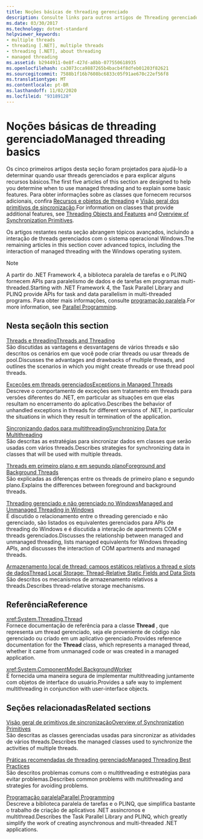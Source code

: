 ```yaml
---
title: Noções básicas de threading gerenciado
description: Consulte links para outros artigos de Threading gerenciados, abrangendo tópicos como exceções, sincronizando dados, primeiro plano & threads de segundo plano, armazenamento local e muito mais.
ms.date: 03/30/2017
ms.technology: dotnet-standard
helpviewer_keywords:
- multiple threads
- threading [.NET], multiple threads
- threading [.NET], about threading
- managed threading
ms.assetid: b2944911-0e8f-427d-a8bb-077550618935
ms.openlocfilehash: ca3073cca9887265b4bacb4f8dfeb01203f82621
ms.sourcegitcommit: 7588b1f16b7608bc6833c05f91ae670c22ef56f8
ms.translationtype: MT
ms.contentlocale: pt-BR
ms.lasthandoff: 11/02/2020
ms.locfileid: "93189128"
---
```

# <a name="managed-threading-basics"></a><span data-ttu-id="86d68-103">Noções básicas de threading gerenciado</span><span class="sxs-lookup"><span data-stu-id="86d68-103">Managed threading basics</span></span>

<span data-ttu-id="86d68-104">Os cinco primeiros artigos desta seção foram projetados para ajudá-lo a determinar quando usar threads gerenciados e para explicar alguns recursos básicos.</span><span class="sxs-lookup"><span data-stu-id="86d68-104">The first five articles of this section are designed to help you determine when to use managed threading and to explain some basic features.</span></span> <span data-ttu-id="86d68-105">Para obter informações sobre as classes que fornecem recursos adicionais, confira [Recursos e objetos de threading](threading-objects-and-features.md) e [Visão geral dos primitivos de sincronização](overview-of-synchronization-primitives.md).</span><span class="sxs-lookup"><span data-stu-id="86d68-105">For information on classes that provide additional features, see [Threading Objects and Features](threading-objects-and-features.md) and [Overview of Synchronization Primitives](overview-of-synchronization-primitives.md).</span></span>  
  
 <span data-ttu-id="86d68-106">Os artigos restantes nesta seção abrangem tópicos avançados, incluindo a interação de threads gerenciados com o sistema operacional Windows.</span><span class="sxs-lookup"><span data-stu-id="86d68-106">The remaining articles in this section cover advanced topics, including the interaction of managed threading with the Windows operating system.</span></span>  
  
> [!NOTE]
> <span data-ttu-id="86d68-107">A partir do .NET Framework 4, a biblioteca paralela de tarefas e o PLINQ fornecem APIs para paralelismo de dados e de tarefas em programas multi-threaded.</span><span class="sxs-lookup"><span data-stu-id="86d68-107">Starting with .NET Framework 4, the Task Parallel Library and PLINQ provide APIs for task and data parallelism in multi-threaded programs.</span></span> <span data-ttu-id="86d68-108">Para obter mais informações, consulte [programação paralela](../parallel-programming/index.md).</span><span class="sxs-lookup"><span data-stu-id="86d68-108">For more information, see [Parallel Programming](../parallel-programming/index.md).</span></span>  
  
## <a name="in-this-section"></a><span data-ttu-id="86d68-109">Nesta seção</span><span class="sxs-lookup"><span data-stu-id="86d68-109">In this section</span></span>

 [<span data-ttu-id="86d68-110">Threads e threading</span><span class="sxs-lookup"><span data-stu-id="86d68-110">Threads and Threading</span></span>](threads-and-threading.md)  
 <span data-ttu-id="86d68-111">São discutidas as vantagens e desvantagens de vários threads e são descritos os cenários em que você pode criar threads ou usar threads de pool.</span><span class="sxs-lookup"><span data-stu-id="86d68-111">Discusses the advantages and drawbacks of multiple threads, and outlines the scenarios in which you might create threads or use thread pool threads.</span></span>  
  
 [<span data-ttu-id="86d68-112">Exceções em threads gerenciados</span><span class="sxs-lookup"><span data-stu-id="86d68-112">Exceptions in Managed Threads</span></span>](exceptions-in-managed-threads.md)  
 <span data-ttu-id="86d68-113">Descreve o comportamento de exceções sem tratamento em threads para versões diferentes do .NET, em particular as situações em que elas resultam no encerramento do aplicativo.</span><span class="sxs-lookup"><span data-stu-id="86d68-113">Describes the behavior of unhandled exceptions in threads for different versions of .NET, in particular the situations in which they result in termination of the application.</span></span>  
  
 [<span data-ttu-id="86d68-114">Sincronizando dados para multithreading</span><span class="sxs-lookup"><span data-stu-id="86d68-114">Synchronizing Data for Multithreading</span></span>](synchronizing-data-for-multithreading.md)  
 <span data-ttu-id="86d68-115">São descritas as estratégias para sincronizar dados em classes que serão usadas com vários threads.</span><span class="sxs-lookup"><span data-stu-id="86d68-115">Describes strategies for synchronizing data in classes that will be used with multiple threads.</span></span>  
  
 [<span data-ttu-id="86d68-116">Threads em primeiro plano e em segundo plano</span><span class="sxs-lookup"><span data-stu-id="86d68-116">Foreground and Background Threads</span></span>](foreground-and-background-threads.md)  
 <span data-ttu-id="86d68-117">São explicadas as diferenças entre os threads de primeiro plano e segundo plano.</span><span class="sxs-lookup"><span data-stu-id="86d68-117">Explains the differences between foreground and background threads.</span></span>  
  
 [<span data-ttu-id="86d68-118">Threading gerenciado e não gerenciado no Windows</span><span class="sxs-lookup"><span data-stu-id="86d68-118">Managed and Unmanaged Threading in Windows</span></span>](managed-and-unmanaged-threading-in-windows.md)  
 <span data-ttu-id="86d68-119">É discutido o relacionamento entre o threading gerenciado e não gerenciado, são listados os equivalentes gerenciados para APIs de threading do Windows e é discutida a interação de apartments COM e threads gerenciados.</span><span class="sxs-lookup"><span data-stu-id="86d68-119">Discusses the relationship between managed and unmanaged threading, lists managed equivalents for Windows threading APIs, and discusses the interaction of COM apartments and managed threads.</span></span>  
  
 [<span data-ttu-id="86d68-120">Armazenamento local de thread: campos estáticos relativos a thread e slots de dados</span><span class="sxs-lookup"><span data-stu-id="86d68-120">Thread Local Storage: Thread-Relative Static Fields and Data Slots</span></span>](thread-local-storage-thread-relative-static-fields-and-data-slots.md)  
 <span data-ttu-id="86d68-121">São descritos os mecanismos de armazenamento relativos a threads.</span><span class="sxs-lookup"><span data-stu-id="86d68-121">Describes thread-relative storage mechanisms.</span></span>  
  
## <a name="reference"></a><span data-ttu-id="86d68-122">Referência</span><span class="sxs-lookup"><span data-stu-id="86d68-122">Reference</span></span>

 <xref:System.Threading.Thread>  
 <span data-ttu-id="86d68-123">Fornece documentação de referência para a classe **Thread** , que representa um thread gerenciado, seja ele proveniente de código não gerenciado ou criado em um aplicativo gerenciado.</span><span class="sxs-lookup"><span data-stu-id="86d68-123">Provides reference documentation for the **Thread** class, which represents a managed thread, whether it came from unmanaged code or was created in a managed application.</span></span>  
  
 <xref:System.ComponentModel.BackgroundWorker>  
 <span data-ttu-id="86d68-124">É fornecida uma maneira segura de implementar multithreading juntamente com objetos de interface do usuário.</span><span class="sxs-lookup"><span data-stu-id="86d68-124">Provides a safe way to implement multithreading in conjunction with user-interface objects.</span></span>  
  
## <a name="related-sections"></a><span data-ttu-id="86d68-125">Seções relacionadas</span><span class="sxs-lookup"><span data-stu-id="86d68-125">Related sections</span></span>

 [<span data-ttu-id="86d68-126">Visão geral de primitivos de sincronização</span><span class="sxs-lookup"><span data-stu-id="86d68-126">Overview of Synchronization Primitives</span></span>](overview-of-synchronization-primitives.md)  
 <span data-ttu-id="86d68-127">São descritas as classes gerenciadas usadas para sincronizar as atividades de vários threads.</span><span class="sxs-lookup"><span data-stu-id="86d68-127">Describes the managed classes used to synchronize the activities of multiple threads.</span></span>  
  
 [<span data-ttu-id="86d68-128">Práticas recomendadas de threading gerenciado</span><span class="sxs-lookup"><span data-stu-id="86d68-128">Managed Threading Best Practices</span></span>](managed-threading-best-practices.md)  
 <span data-ttu-id="86d68-129">São descritos problemas comuns com o multithreading e estratégias para evitar problemas.</span><span class="sxs-lookup"><span data-stu-id="86d68-129">Describes common problems with multithreading and strategies for avoiding problems.</span></span>  
  
 [<span data-ttu-id="86d68-130">Programação paralela</span><span class="sxs-lookup"><span data-stu-id="86d68-130">Parallel Programming</span></span>](../parallel-programming/index.md)  
 <span data-ttu-id="86d68-131">Descreve a biblioteca paralela de tarefas e o PLINQ, que simplifica bastante o trabalho de criação de aplicativos .NET assíncronos e multithread.</span><span class="sxs-lookup"><span data-stu-id="86d68-131">Describes the Task Parallel Library and PLINQ, which greatly simplify the work of creating asynchronous and multi-threaded .NET applications.</span></span>
